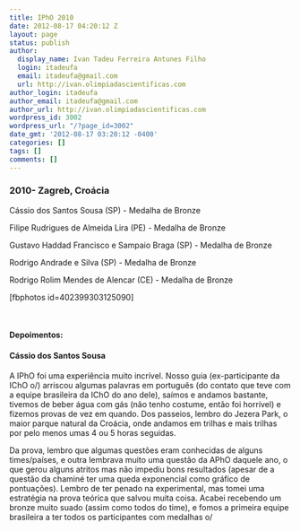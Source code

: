 ```yaml
---
title: IPhO 2010
date: 2012-08-17 04:20:12 Z
layout: page
status: publish
author:
  display_name: Ivan Tadeu Ferreira Antunes Filho
  login: itadeufa
  email: itadeufa@gmail.com
  url: http://ivan.olimpiadascientificas.com
author_login: itadeufa
author_email: itadeufa@gmail.com
author_url: http://ivan.olimpiadascientificas.com
wordpress_id: 3002
wordpress_url: "/?page_id=3002"
date_gmt: '2012-08-17 03:20:12 -0400'
categories: []
tags: []
comments: []
---
```


### 2010- Zagreb, Croácia

  
Cássio dos Santos Sousa (SP) - Medalha de Bronze

 Filipe Rudrigues de Almeida Lira (PE) - Medalha de Bronze

Gustavo Haddad Francisco e Sampaio Braga (SP) - Medalha de Bronze

Rodrigo Andrade e Silva (SP) - Medalha de Bronze

Rodrigo Rolim Mendes de Alencar (CE) - Medalha de Bronze

\[fbphotos id=402399303125090\]

 

#### Depoimentos:



 #### Cássio dos Santos Sousa

  
A IPhO foi uma experiência muito incrível. Nosso guia (ex-participante da IChO o/) arriscou algumas palavras em português (do contato que teve com a equipe brasileira da IChO do ano dele), saímos e andamos bastante, tivemos de beber água com gás (não tenho costume, então foi horrível) e fizemos provas de vez em quando. Dos passeios, lembro do Jezera Park, o maior parque natural da Croácia, onde andamos em trilhas e mais trilhas por pelo menos umas 4 ou 5 horas seguidas.

 Da prova, lembro que algumas questões eram conhecidas de alguns times/países, e outra lembrava muito uma questão da APhO daquele ano, o que gerou alguns atritos mas não impediu bons resultados (apesar de a questão da
chaminé ter uma queda exponencial como gráfico de pontuações). Lembro de ter penado na experimental, mas tomei uma estratégia na prova teórica que salvou muita coisa. Acabei recebendo um bronze muito suado (assim como
todos do time), e fomos a primeira equipe brasileira a ter todos os participantes com medalhas o/

